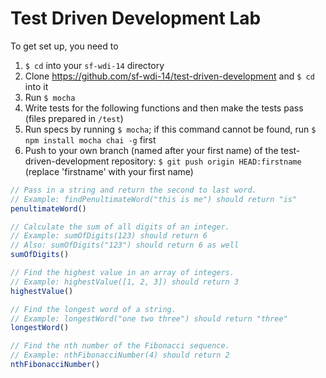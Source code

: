 # Test Driven Development Lab

To get set up, you need to

1. `$ cd` into your `sf-wdi-14` directory
2. Clone https://github.com/sf-wdi-14/test-driven-development and `$ cd` into it
3. Run `$ mocha`
4. Write tests for the following functions and then make the tests pass (files prepared in `/test`)
5. Run specs by running `$ mocha`; if this command cannot be found, run `$ npm install mocha chai -g` first
6. Push to your own branch (named after your first name) of the test-driven-development repository: `$ git push origin HEAD:firstname` (replace 'firstname' with your first name)

```javascript
// Pass in a string and return the second to last word.
// Example: findPenultimateWord("this is me") should return "is"
penultimateWord()

// Calculate the sum of all digits of an integer.
// Example: sumOfDigits(123) should return 6
// Also: sumOfDigits("123") should return 6 as well
sumOfDigits()

// Find the highest value in an array of integers.
// Example: highestValue([1, 2, 3]) should return 3
highestValue()

// Find the longest word of a string.
// Example: longestWord("one two three") should return "three"
longestWord()

// Find the nth number of the Fibonacci sequence.
// Example: nthFibonacciNumber(4) should return 2
nthFibonacciNumber()
```
